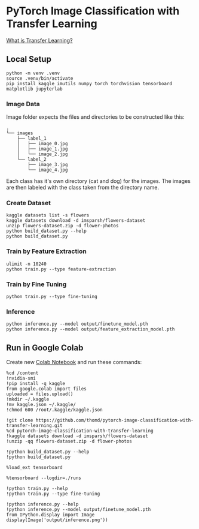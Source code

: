 # PyTorch Image Classification with Transfer Learning

[What is Transfer Learning?](https://nbviewer.jupyter.org/github/thomd/pytorch-image-classification-with-transfer-learning/blob/main/transfer-learning.ipynb)

## Local Setup

    python -m venv .venv
    source .venv/bin/activate
    pip install kaggle imutils numpy torch torchvision tensorboard matplotlib jupyterlab

### Image Data

Image folder expects the files and directories to be constructed like this:

    .
    └── images
        ├── label_1
        │   ├── image_0.jpg
        │   ├── image_1.jpg
        │   └── image_2.jpg
        └── label_2
            ├── image_3.jpg
            └── image_4.jpg

Each class has it's own directory (cat and dog) for the images. The images are then labeled with the class taken from the directory name.

### Create Dataset

    kaggle datasets list -s flowers
    kaggle datasets download -d imsparsh/flowers-dataset
    unzip flowers-dataset.zip -d flower-photos
    python build_dataset.py --help
    python build_dataset.py

### Train by Feature Extraction

    ulimit -n 10240
    python train.py --type feature-extraction

### Train by Fine Tuning

    python train.py --type fine-tuning

### Inference

    python inference.py --model output/finetune_model.pth
    python inference.py --model output/feature_extraction_model.pth

## Run in Google Colab

Create new [Colab Notebook](https://colab.research.google.com) and run these commands:

    %cd /content
    !nvidia-smi
    !pip install -q kaggle
    from google.colab import files
    uploaded = files.upload()
    !mkdir ~/.kaggle
    !mv kaggle.json ~/.kaggle/
    !chmod 600 /root/.kaggle/kaggle.json

    !git clone https://github.com/thomd/pytorch-image-classification-with-transfer-learning.git
    %cd pytorch-image-classification-with-transfer-learning
    !kaggle datasets download -d imsparsh/flowers-dataset
    !unzip -qq flowers-dataset.zip -d flower-photos

    !python build_dataset.py --help
    !python build_dataset.py

    %load_ext tensorboard

    %tensorboard --logdir=./runs

    !python train.py --help
    !python train.py --type fine-tuning

    !python inference.py --help
    !python inference.py --model output/finetune_model.pth
    from IPython.display import Image
    display(Image('output/inference.png'))
